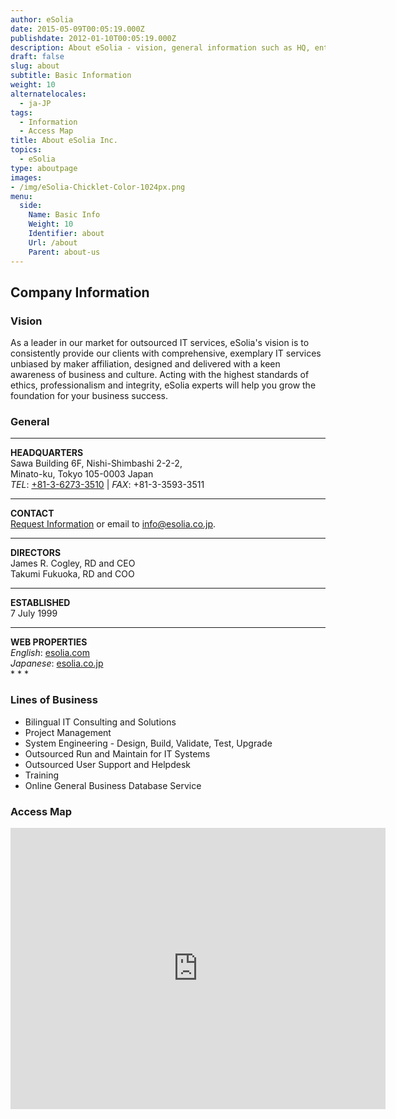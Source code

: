 ```yaml
---
author: eSolia
date: 2015-05-09T00:05:19.000Z
publishdate: 2012-01-10T00:05:19.000Z
description: About eSolia - vision, general information such as HQ, entity type, directors, and lines of business.
draft: false
slug: about
subtitle: Basic Information
weight: 10
alternatelocales:
  - ja-JP
tags:
  - Information
  - Access Map
title: About eSolia Inc.
topics:
  - eSolia
type: aboutpage
images:
- /img/eSolia-Chicklet-Color-1024px.png
menu:
  side:
    Name: Basic Info
    Weight: 10
    Identifier: about
    Url: /about
    Parent: about-us
---
```


## Company Information
### Vision
As a leader in our market for outsourced IT services, eSolia's vision is to consistently provide our clients with comprehensive, exemplary IT services unbiased by maker affiliation, designed and delivered with a keen awareness of business and culture. Acting with the highest standards of ethics, professionalism and integrity, eSolia experts will help you grow the foundation for your business success.

### General

* * *
<div class="row">
  <div class="col s12 m4"><strong>HEADQUARTERS</strong></div>
  <div class="col s12 m8">Sawa Building 6F, Nishi-Shimbashi 2-2-2,<br>
    Minato-ku, Tokyo 105-0003 Japan<br>
    <em>TEL</em>: <a href="tel:+81-3-6273-3510">+81-3-6273-3510</a> | <em>FAX</em>: +81-3-3593-3511<br>
    <hr>
  </div>
  <div class="col s12 m4"><strong>CONTACT</strong></div>
  <div class="col s12 m8"><a href="/info-request">Request Information</a> or email to <a href="mailto:info@esolia.co.jp">info@esolia.co.jp</a>.
    <hr>
  </div>
  <div class="col s12 m4"><strong>DIRECTORS</strong></div>
  <div class="col s12 m8">James R. Cogley, RD and CEO<br>
    Takumi Fukuoka, RD and COO<br>
    <hr>
  </div>
  <div class="col s12 m4"><strong>ESTABLISHED</strong></div>
  <div class="col s12 m8">7 July 1999
    <hr>
  </div>
  <div class="col s12 m4"><strong>WEB PROPERTIES</strong></div>
  <div class="col s12 m8"><em>English</em>: <a href="http://esolia.com">esolia.com</a><br>
    <em>Japanese</em>: <a href="http://esolia.co.jp">esolia.co.jp</a><br>
  </div>
</div>
* * *

### Lines of Business

* Bilingual IT Consulting and Solutions
* Project Management
* System Engineering - Design, Build, Validate, Test, Upgrade
* Outsourced Run and Maintain for IT Systems
* Outsourced User Support and Helpdesk
* Training
* Online General Business Database Service

### Access Map

<iframe src="https://www.google.com/maps/embed?pb=!1m18!1m12!1m3!1d3241.377084474057!2d139.75146199999998!3d35.667716!2m3!1f0!2f0!3f0!3m2!1i1024!2i768!4f13.1!3m3!1m2!1s0x60188b933eb5098d%3A0xb799ee788fa28eb7!2seSolia+Inc.!5e0!3m2!1sen!2sjp!4v1434536695719" width="600" height="450" frameborder="0" style="border:0"></iframe>
